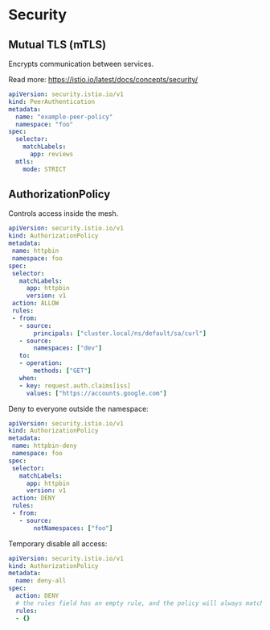 # Security

## Mutual TLS (mTLS)
Encrypts communication between services.

Read more: https://istio.io/latest/docs/concepts/security/

```yaml
apiVersion: security.istio.io/v1
kind: PeerAuthentication
metadata:
  name: "example-peer-policy"
  namespace: "foo"
spec:
  selector:
    matchLabels:
      app: reviews
  mtls:
    mode: STRICT

```


## AuthorizationPolicy
Controls access inside the mesh.


```yaml
apiVersion: security.istio.io/v1
kind: AuthorizationPolicy
metadata:
 name: httpbin
 namespace: foo
spec:
 selector:
   matchLabels:
     app: httpbin
     version: v1
 action: ALLOW
 rules:
 - from:
   - source:
       principals: ["cluster.local/ns/default/sa/curl"]
   - source:
       namespaces: ["dev"]
   to:
   - operation:
       methods: ["GET"]
   when:
   - key: request.auth.claims[iss]
     values: ["https://accounts.google.com"]

```

Deny to everyone outside the namespace:

```yaml
apiVersion: security.istio.io/v1
kind: AuthorizationPolicy
metadata:
 name: httpbin-deny
 namespace: foo
spec:
 selector:
   matchLabels:
     app: httpbin
     version: v1
 action: DENY
 rules:
 - from:
   - source:
       notNamespaces: ["foo"]

```

Temporary disable all access:

```yaml
apiVersion: security.istio.io/v1
kind: AuthorizationPolicy
metadata:
  name: deny-all
spec:
  action: DENY
  # the rules field has an empty rule, and the policy will always match.
  rules:
  - {}

```

